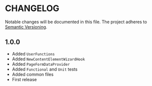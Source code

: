 CHANGELOG
=========

Notable changes will be documented in this file. The project adheres to [Semantic Versioning].

1.0.0
-----

* Added `UserFunctions`
* Added `NewContentElementWizardHook`
* Added `PageFormDataProvider`
* Added `Functional` and `Unit` tests
* Added common files
* First release

[Semantic Versioning]: http://semver.org "Semantic Versioning"
